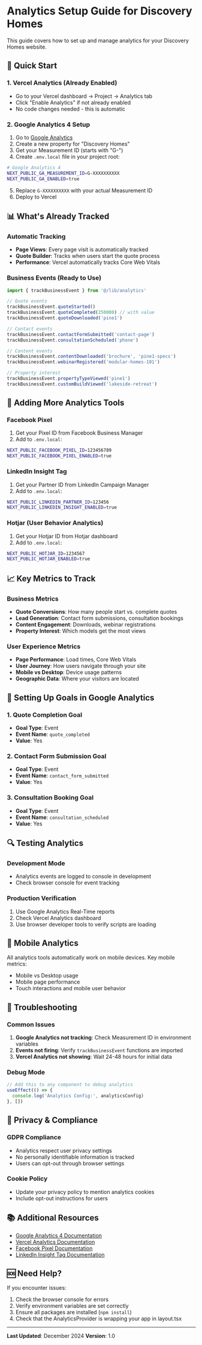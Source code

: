 # Analytics Setup Guide for Discovery Homes

This guide covers how to set up and manage analytics for your Discovery Homes website.

## 🚀 Quick Start

### 1. Vercel Analytics (Already Enabled)
- Go to your Vercel dashboard → Project → Analytics tab
- Click "Enable Analytics" if not already enabled
- No code changes needed - this is automatic

### 2. Google Analytics 4 Setup
1. Go to [Google Analytics](https://analytics.google.com/)
2. Create a new property for "Discovery Homes"
3. Get your Measurement ID (starts with "G-")
4. Create `.env.local` file in your project root:

```bash
# Google Analytics 4
NEXT_PUBLIC_GA_MEASUREMENT_ID=G-XXXXXXXXXX
NEXT_PUBLIC_GA_ENABLED=true
```

5. Replace `G-XXXXXXXXXX` with your actual Measurement ID
6. Deploy to Vercel

## 📊 What's Already Tracked

### Automatic Tracking
- **Page Views**: Every page visit is automatically tracked
- **Quote Builder**: Tracks when users start the quote process
- **Performance**: Vercel automatically tracks Core Web Vitals

### Business Events (Ready to Use)
```typescript
import { trackBusinessEvent } from '@/lib/analytics'

// Quote events
trackBusinessEvent.quoteStarted()
trackBusinessEvent.quoteCompleted(250000) // with value
trackBusinessEvent.quoteDownloaded('pine1')

// Contact events
trackBusinessEvent.contactFormSubmitted('contact-page')
trackBusinessEvent.consultationScheduled('phone')

// Content events
trackBusinessEvent.contentDownloaded('brochure', 'pine1-specs')
trackBusinessEvent.webinarRegistered('modular-homes-101')

// Property interest
trackBusinessEvent.propertyTypeViewed('pine1')
trackBusinessEvent.customBuildViewed('lakeside-retreat')
```

## 🔧 Adding More Analytics Tools

### Facebook Pixel
1. Get your Pixel ID from Facebook Business Manager
2. Add to `.env.local`:
```bash
NEXT_PUBLIC_FACEBOOK_PIXEL_ID=123456789
NEXT_PUBLIC_FACEBOOK_PIXEL_ENABLED=true
```

### LinkedIn Insight Tag
1. Get your Partner ID from LinkedIn Campaign Manager
2. Add to `.env.local`:
```bash
NEXT_PUBLIC_LINKEDIN_PARTNER_ID=123456
NEXT_PUBLIC_LINKEDIN_INSIGHT_ENABLED=true
```

### Hotjar (User Behavior Analytics)
1. Get your Hotjar ID from Hotjar dashboard
2. Add to `.env.local`:
```bash
NEXT_PUBLIC_HOTJAR_ID=1234567
NEXT_PUBLIC_HOTJAR_ENABLED=true
```

## 📈 Key Metrics to Track

### Business Metrics
- **Quote Conversions**: How many people start vs. complete quotes
- **Lead Generation**: Contact form submissions, consultation bookings
- **Content Engagement**: Downloads, webinar registrations
- **Property Interest**: Which models get the most views

### User Experience Metrics
- **Page Performance**: Load times, Core Web Vitals
- **User Journey**: How users navigate through your site
- **Mobile vs Desktop**: Device usage patterns
- **Geographic Data**: Where your visitors are located

## 🎯 Setting Up Goals in Google Analytics

### 1. Quote Completion Goal
- **Goal Type**: Event
- **Event Name**: `quote_completed`
- **Value**: Yes

### 2. Contact Form Submission Goal
- **Goal Type**: Event
- **Event Name**: `contact_form_submitted`
- **Value**: Yes

### 3. Consultation Booking Goal
- **Goal Type**: Event
- **Event Name**: `consultation_scheduled`
- **Value**: Yes

## 🔍 Testing Analytics

### Development Mode
- Analytics events are logged to console in development
- Check browser console for event tracking

### Production Verification
1. Use Google Analytics Real-Time reports
2. Check Vercel Analytics dashboard
3. Use browser developer tools to verify scripts are loading

## 📱 Mobile Analytics

All analytics tools automatically work on mobile devices. Key mobile metrics:
- Mobile vs Desktop usage
- Mobile page performance
- Touch interactions and mobile user behavior

## 🚨 Troubleshooting

### Common Issues
1. **Google Analytics not tracking**: Check Measurement ID in environment variables
2. **Events not firing**: Verify `trackBusinessEvent` functions are imported
3. **Vercel Analytics not showing**: Wait 24-48 hours for initial data

### Debug Mode
```typescript
// Add this to any component to debug analytics
useEffect(() => {
  console.log('Analytics Config:', analyticsConfig)
}, [])
```

## 🔐 Privacy & Compliance

### GDPR Compliance
- Analytics respect user privacy settings
- No personally identifiable information is tracked
- Users can opt-out through browser settings

### Cookie Policy
- Update your privacy policy to mention analytics cookies
- Include opt-out instructions for users

## 📚 Additional Resources

- [Google Analytics 4 Documentation](https://developers.google.com/analytics/devguides/collection/ga4)
- [Vercel Analytics Documentation](https://vercel.com/docs/analytics)
- [Facebook Pixel Documentation](https://developers.facebook.com/docs/facebook-pixel/)
- [LinkedIn Insight Tag Documentation](https://www.linkedin.com/help/lms/answer/a413628)

## 🆘 Need Help?

If you encounter issues:
1. Check the browser console for errors
2. Verify environment variables are set correctly
3. Ensure all packages are installed (`npm install`)
4. Check that the AnalyticsProvider is wrapping your app in layout.tsx

---

**Last Updated**: December 2024
**Version**: 1.0
